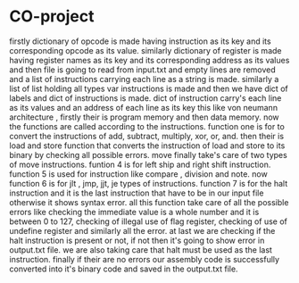 # CO-project
firstly dictionary of opcode is made having instruction as its key and its corresponding opcode as its value. similarly dictionary of register is made having register names as its key and its corresponding address as its values and then file is going to read from input.txt and empty lines are removed and a list of instructions carrying each line as a string is made.
similarly a list of list holding all types var instructions is made and then we have dict of labels and dict of instructions is made.
dict of instruction carry's each line as its values and an address of each line as its key this like von neumann architecture , firstly their is program memory and then data memory.
now the functions are called according to the instructions.
function one is for to convert the instructions of add, subtract, multiply, xor, or, and.
then their is load and store function that converts the instruction of load and store to its binary by checking all possible errors.
move finally take's care of two types of move instructions.
funtion 4 is for left ship and right shift instruction.
function 5 is used for instruction like compare , division and note.
now function 6 is for jlt , jmp, jjt, je types of instructions.
function 7 is for the halt instruction and it is the last instruction that have to be in our input file otherwise it shows syntax error.
all this function take care of all the possible errors like checking the immediate value is a whole number and it is between 0 to 127, checking of illegal use of flag register, checking of use of undefine register and similarly all the error.
at last we are checking if the halt instruction is present or not, if not then it's going to show error in output.txt file.
we are also taking care that halt must be used as the last instruction.
finally if their are no errors our assembly code is successfully converted into it's binary code and saved in the output.txt file.
